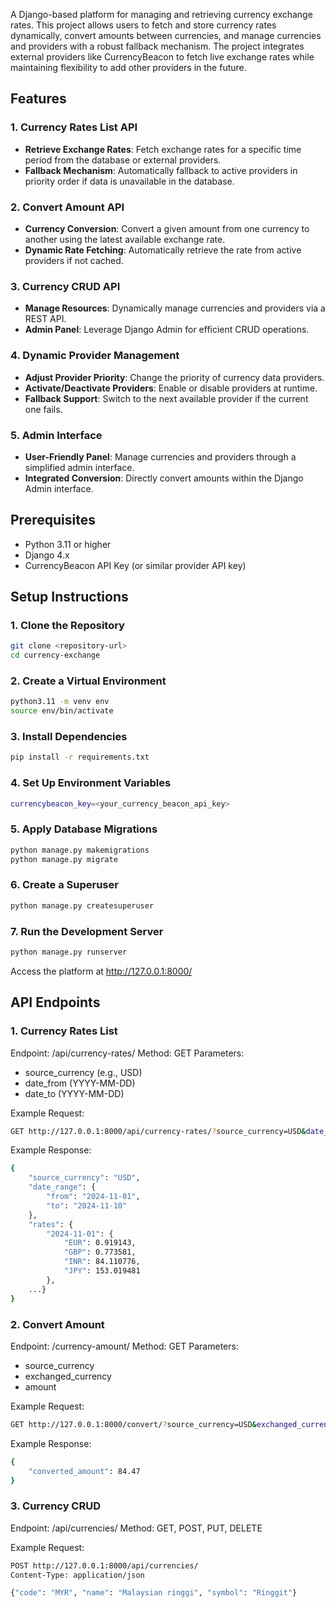 A Django-based platform for managing and retrieving currency exchange rates. This project allows users to fetch and store currency rates dynamically, convert amounts between currencies, and manage currencies and providers with a robust fallback mechanism. The project integrates external providers like CurrencyBeacon to fetch live exchange rates while maintaining flexibility to add other providers in the future.

## Features
### 1. Currency Rates List API
- **Retrieve Exchange Rates**: Fetch exchange rates for a specific time period from the database or external providers.
- **Fallback Mechanism**: Automatically fallback to active providers in priority order if data is unavailable in the database.

### 2. Convert Amount API
- **Currency Conversion**: Convert a given amount from one currency to another using the latest available exchange rate.
- **Dynamic Rate Fetching**: Automatically retrieve the rate from active providers if not cached.

### 3. Currency CRUD API
- **Manage Resources**: Dynamically manage currencies and providers via a REST API.
- **Admin Panel**: Leverage Django Admin for efficient CRUD operations.

### 4. Dynamic Provider Management
- **Adjust Provider Priority**: Change the priority of currency data providers.
- **Activate/Deactivate Providers**: Enable or disable providers at runtime.
- **Fallback Support**: Switch to the next available provider if the current one fails.

### 5. Admin Interface
- **User-Friendly Panel**: Manage currencies and providers through a simplified admin interface.
- **Integrated Conversion**: Directly convert amounts within the Django Admin interface.
##

## Prerequisites
- Python 3.11 or higher
- Django 4.x
- CurrencyBeacon API Key (or similar provider API key)
##

## Setup Instructions

### 1. Clone the Repository
```bash
git clone <repository-url>
cd currency-exchange
```

### 2. Create a Virtual Environment
```bash
python3.11 -m venv env
source env/bin/activate
```

### 3. Install Dependencies
```bash
pip install -r requirements.txt
```

### 4. Set Up Environment Variables
```bash
currencybeacon_key=<your_currency_beacon_api_key>
```

### 5. Apply Database Migrations
```bash
python manage.py makemigrations
python manage.py migrate
```

### 6. Create a Superuser
```bash
python manage.py createsuperuser
```

### 7. Run the Development Server
```bash
python manage.py runserver
```
Access the platform at http://127.0.0.1:8000/

##

## API Endpoints

### 1. Currency Rates List
Endpoint: /api/currency-rates/
Method: GET
Parameters: 
- source_currency (e.g., USD)
- date_from (YYYY-MM-DD)
- date_to (YYYY-MM-DD)

Example Request:
```bash
GET http://127.0.0.1:8000/api/currency-rates/?source_currency=USD&date_from=2023-01-01&date_to=2023-01-31
```

Example Response:
```bash
{
    "source_currency": "USD",
    "date_range": {
        "from": "2024-11-01",
        "to": "2024-11-10"
    },
    "rates": {
        "2024-11-01": {
            "EUR": 0.919143,
            "GBP": 0.773581,
            "INR": 84.110776,
            "JPY": 153.019481
        },
    ...}
}

```
### 2. Convert Amount
Endpoint: /currency-amount/
Method: GET
Parameters:
- source_currency
- exchanged_currency
- amount

Example Request:
```bash
GET http://127.0.0.1:8000/convert/?source_currency=USD&exchanged_currency=EUR&amount=100
```

Example Response:
```bash
{
    "converted_amount": 84.47
}
```
### 3. Currency CRUD
Endpoint: /api/currencies/
Method: GET, POST, PUT, DELETE

Example Request:
```bash
POST http://127.0.0.1:8000/api/currencies/
Content-Type: application/json

{"code": "MYR", "name": "Malaysian ringgi", "symbol": "Ringgit"}

```
##



